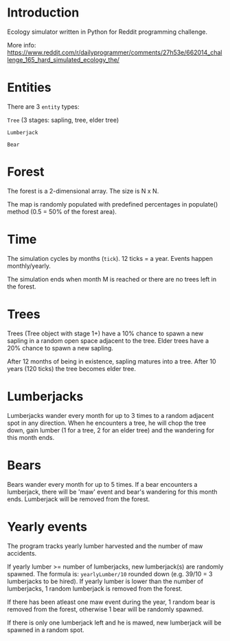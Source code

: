 # Introduction
Ecology simulator written in Python for Reddit programming challenge.

More info: https://www.reddit.com/r/dailyprogrammer/comments/27h53e/662014_challenge_165_hard_simulated_ecology_the/

# Entities
There are 3 `entity` types:

`Tree` (3 stages: sapling, tree, elder tree)

`Lumberjack`

`Bear`

# Forest
The forest is a 2-dimensional array. The size is N x N. 

The map is randomly populated with predefined percentages in populate() method (0.5 = 50% of the forest area).

# Time
The simulation cycles by months (`tick`). 12 ticks = a year. Events happen monthly/yearly.

The simulation ends when month M is reached or there are no trees left in the forest.

# Trees
Trees (Tree object with stage 1+) have a 10% chance to spawn a new sapling in a random open space adjacent to the tree.
Elder trees have a 20% chance to spawn a new sapling.

After 12 months of being in existence, sapling matures into a tree. After 10 years (120 ticks) the tree becomes elder tree.

# Lumberjacks
Lumberjacks wander every month for up to 3 times to a random adjacent spot in any direction. When he encounters a tree, he will chop the tree down, gain lumber (1 for a tree, 2 for an elder tree) and the wandering for this month ends.

# Bears
Bears wander every month for up to 5 times. If a bear encounters a lumberjack, there will be 'maw' event and bear's wandering for this month ends. Lumberjack will be removed from the forest.

# Yearly events
The program tracks yearly lumber harvested and the number of maw accidents. 

If yearly lumber >= number of lumberjacks, new lumberjack(s) are randomly spawned. The formula is: `yearlyLumber/10` rounded down (e.g. 39/10 = 3 lumberjacks to be hired). If yearly lumber is lower than the number of lumberjacks, 1 random lumberjack is removed from the forest.

If there has been atleast one maw event during the year, 1 random bear is removed from the forest, otherwise 1 bear will be randomly spawned.

If there is only one lumberjack left and he is mawed, new lumberjack will be spawned in a random spot.
